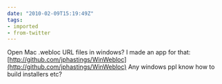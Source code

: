 ```yaml
---
date: "2010-02-09T15:19:49Z"
tags:
- imported
- from-twitter
---
```

Open Mac .webloc URL files in windows? I made an app for that: [http://github.com/jphastings/WinWebloc](http://github.com/jphastings/WinWebloc) Any windows ppl know how to build installers etc?
